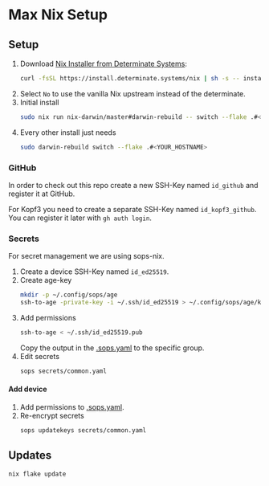 # Max Nix Setup

## Setup

1. Download
   [Nix Installer from Determinate Systems](https://github.com/DeterminateSystems/nix-installer?tab=readme-ov-file#determinate-nix-installer):
   ```sh
   curl -fsSL https://install.determinate.systems/nix | sh -s -- install
   ```
2. Select `No` to use the vanilla Nix upstream instead of the determinate.
3. Initial install
   ```sh
   sudo nix run nix-darwin/master#darwin-rebuild -- switch --flake .#<YOUR_HOSTNAME>
   ```
4. Every other install just needs
   ```sh
   sudo darwin-rebuild switch --flake .#<YOUR_HOSTNAME>
   ```

### GitHub

In order to check out this repo create a new SSH-Key named `id_github` and
register it at GitHub.

For Kopf3 you need to create a separate SSH-Key named `id_kopf3_github`. You can
register it later with `gh auth login`.

### Secrets

For secret management we are using sops-nix.

1. Create a device SSH-Key named `id_ed25519`.
2. Create age-key
   ```sh
   mkdir -p ~/.config/sops/age
   ssh-to-age -private-key -i ~/.ssh/id_ed25519 > ~/.config/sops/age/keys.txt
   ```
3. Add permissions
   ```sh
   ssh-to-age < ~/.ssh/id_ed25519.pub
   ```
   Copy the output in the [.sops.yaml]() to the specific group.
4. Edit secrets
   ```sh
   sops secrets/common.yaml
   ```

#### Add device

1. Add permissions to [.sops.yaml]().
2. Re-encrypt secrets
   ```sh
   sops updatekeys secrets/common.yaml
   ```

## Updates

```sh
nix flake update
```
